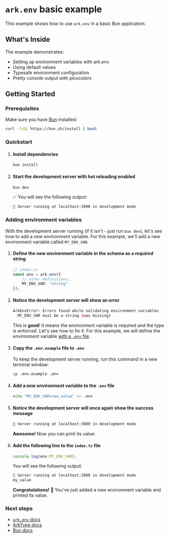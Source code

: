 # `ark.env` basic example

This example shows how to use `ark.env` in a basic Bun application.


## What's Inside

The example demonstrates:
- Setting up environment variables with ark.env
- Using default values
- Typesafe environment configuration
- Pretty console output with picocolors

## Getting Started

### Prerequisites

Make sure you have [Bun](https://bun.sh) installed:

```bash
curl -fsSL https://bun.sh/install | bash
```

### Quickstart

1. #### Install dependencies
    ```bash
    bun install
    ```

2. #### Start the development server with hot reloading enabled
    ```bash
    bun dev
    ```
    :white_check_mark: You will see the following output:
    ```bash
    🚀 Server running at localhost:3000 in development mode
    ```

### Adding environment variables

With the development server running (if it isn't - just run `bun dev`), let's see how to add a new environment variable. For this example, we'll add a new environment variable called `MY_ENV_VAR`.

1. #### Define the new environment variable in the schema as a _required_ string
    ```typescript
    // index.ts
    const env = ark.env({
        // other definitions...
        MY_ENV_VAR: "string"
    });
    ```

2. #### Notice the development server will show an error
    ```bash
    ArkEnvError: Errors found while validating environment variables
      MY_ENV_VAR must be a string (was missing)
    ```
    This is **good**! It means the environment variable is required and the type is enforced. Let's see how to fix it. For this example, we will define the environment variable [with a `.env` file](https://yam.codes/ark.env/docs/guides/environment-configuration#using-env-files).

3. #### Copy the `.env.example` file to `.env`
   
    To keep the development server running, run this command in a new terminal window:
    ```bash
    cp .env.example .env
    ```

4. #### Add a new environment variable to the `.env` file
    ```bash
    echo "MY_ENV_VAR=new_value" >> .env
    ```

5. #### Notice the development server will once again show the success message
    ```bash
    🚀 Server running at localhost:3000 in development mode
    ```
    **Awesome!** Now you can print its value:

6. #### Add the following line to the `index.ts` file
    ```typescript
    console.log(env.MY_ENV_VAR);
    ```
    You will see the following output:
    ```bash
    🚀 Server running at localhost:3000 in development mode
    my_value
    ```
    **Congratulations!** :tada: You've just added a new environment variable and printed its value.

### Next steps

- [`ark.env` docs](https://github.com/yamcodes/ark.env)
- [ArkType docs](https://arktype.io/)
- [Bun docs](https://bun.sh)